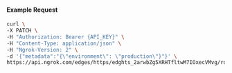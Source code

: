 <!-- Code generated for API Clients. DO NOT EDIT. -->

#### Example Request

```bash
curl \
-X PATCH \
-H "Authorization: Bearer {API_KEY}" \
-H "Content-Type: application/json" \
-H "Ngrok-Version: 2" \
-d '{"metadata":"{\"environment\": \"production\"}"}' \
https://api.ngrok.com/edges/https/edghts_2arwbZg5XRHTfltwM7IOxecVMvg/routes/edghtsrt_2arwbaxL6xR29yC6qJggGDMQDdB
```
